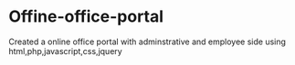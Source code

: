 # Offine-office-portal
Created a online office portal with adminstrative and employee side using html,php,javascript,css,jquery
